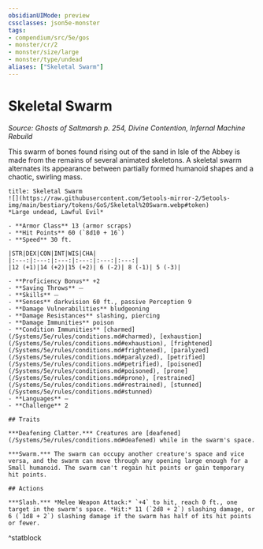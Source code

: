 ```yaml
---
obsidianUIMode: preview
cssclasses: json5e-monster
tags:
- compendium/src/5e/gos
- monster/cr/2
- monster/size/large
- monster/type/undead
aliases: ["Skeletal Swarm"]
---
```

# Skeletal Swarm
*Source: Ghosts of Saltmarsh p. 254, Divine Contention, Infernal Machine Rebuild*  

This swarm of bones found rising out of the sand in Isle of the Abbey is made from the remains of several animated skeletons. A skeletal swarm alternates its appearance between partially formed humanoid shapes and a chaotic, swirling mass.

```ad-statblock
title: Skeletal Swarm
![](https://raw.githubusercontent.com/5etools-mirror-2/5etools-img/main/bestiary/tokens/GoS/Skeletal%20Swarm.webp#token)
*Large undead, Lawful Evil*

- **Armor Class** 13 (armor scraps)
- **Hit Points** 60 (`8d10 + 16`)
- **Speed** 30 ft.

|STR|DEX|CON|INT|WIS|CHA|
|:---:|:---:|:---:|:---:|:---:|:---:|
|12 (+1)|14 (+2)|15 (+2)| 6 (-2)| 8 (-1)| 5 (-3)|

- **Proficiency Bonus** +2
- **Saving Throws** ⏤
- **Skills** ⏤
- **Senses** darkvision 60 ft., passive Perception 9
- **Damage Vulnerabilities** bludgeoning
- **Damage Resistances** slashing, piercing
- **Damage Immunities** poison
- **Condition Immunities** [charmed](/Systems/5e/rules/conditions.md#charmed), [exhaustion](/Systems/5e/rules/conditions.md#exhaustion), [frightened](/Systems/5e/rules/conditions.md#frightened), [paralyzed](/Systems/5e/rules/conditions.md#paralyzed), [petrified](/Systems/5e/rules/conditions.md#petrified), [poisoned](/Systems/5e/rules/conditions.md#poisoned), [prone](/Systems/5e/rules/conditions.md#prone), [restrained](/Systems/5e/rules/conditions.md#restrained), [stunned](/Systems/5e/rules/conditions.md#stunned)
- **Languages** —
- **Challenge** 2

## Traits

***Deafening Clatter.*** Creatures are [deafened](/Systems/5e/rules/conditions.md#deafened) while in the swarm's space.

***Swarm.*** The swarm can occupy another creature's space and vice versa, and the swarm can move through any opening large enough for a Small humanoid. The swarm can't regain hit points or gain temporary hit points.

## Actions

***Slash.*** *Melee Weapon Attack:* `+4` to hit, reach 0 ft., one target in the swarm's space. *Hit:* 11 (`2d8 + 2`) slashing damage, or 6 (`1d8 + 2`) slashing damage if the swarm has half of its hit points or fewer.
```
^statblock